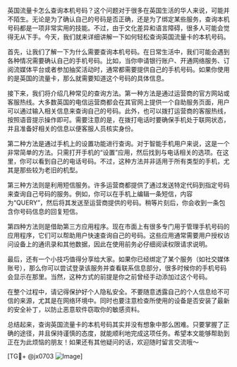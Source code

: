 英国流量卡怎么查询本机号码？这个问题对于很多在英国生活的华人来说，可能并不陌生。无论是为了确认自己的号码是否正确，还是为了绑定某些服务，查询本机号码都是一项非常实用的技能。不过，由于文化差异和语言障碍，很多人可能会觉得无从下手。今天，我们就来详细讲解一下如何轻松查询英国流量卡的本机号码。

首先，让我们了解一下为什么需要查询本机号码。在日常生活中，我们可能会遇到各种情况需要确认自己的手机号码。比如，当你申请银行账户、开通网络服务、订阅流媒体平台或者参加抽奖活动时，通常都需要提供自己的手机号码。如果你使用的是英国的流量卡，那么就需要知道这个号码的具体信息。

接下来，我们将介绍几种常见的查询方法。第一种方法是通过运营商的官方网站或客服热线。大多数英国的电信运营商都会在其官网上提供一个自助服务页面，用户可以通过输入相关信息来查询自己的号码。此外，也可以拨打运营商的客服热线，按照语音提示操作即可。需要注意的是，在拨打电话时要确保手机处于联网状态，并且准备好相关的信息以便客服人员核实身份。

第二种方法是通过手机上的设置功能进行查询。对于智能手机用户来说，这是一个非常简单的方法。只需打开手机的“设置”应用，然后找到与电话相关的选项。在这里，你可以看到自己的电话号码。不过，这种方法并非适用于所有类型的手机，尤其是那些较为老旧的机型。

第三种方法则是利用短信服务。许多运营商都提供了通过发送特定代码到指定号码来查询自己号码的服务。例如，你可以在手机上编辑一条短信，内容为“QUERY”，然后将其发送至运营商提供的号码。稍等片刻后，你会收到一条包含你号码信息的回复短信。

第四种方法则是借助第三方应用程序。现在市面上有很多专门用于管理手机号码的应用程序，它们可以帮助用户快速查询自己的号码。这些应用通常需要用户授权访问设备上的通讯录和其他数据，因此在使用前务必仔细阅读权限请求说明。

最后，还有一个小技巧值得分享给大家。如果你已经绑定了某个服务（如社交媒体账号），那么你可以尝试登录该服务并查看联系信息部分，很多时候你的手机号码会显示在那里。当然，这种方式的前提是你之前曾经手动添加过这个号码。

在整个过程中，请记得保护好个人隐私安全。不要随意透露自己的个人信息给不可信的来源，尤其是在网络环境中。同时也要注意检查所使用的设备是否安装了最新的安全补丁，以防止恶意软件窃取你的敏感资料。

总结起来，查询英国流量卡的本机号码其实并没有想象中那么困难。只要掌握了正确的途径，并且保持谨慎的态度，就能顺利地完成这项任务。希望本文能够帮助到正在为此烦恼的朋友！如果还有其他疑问的话，欢迎随时留言交流哦～

[TG💪+ @jx0703 ![Image](https://github.com/user-attachments/assets/dbca1d08-cadb-493c-b0ec-ad6f7a83f270)]
